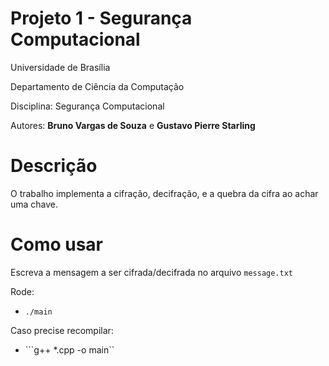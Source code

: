 # Projeto 1 - Segurança Computacional

Universidade de Brasília

Departamento de Ciência da Computação

Disciplina: Segurança Computacional

Autores: **Bruno Vargas de Souza** e **Gustavo Pierre Starling**

# Descrição

O trabalho implementa a cifração, decifração, e a quebra da cifra ao achar uma chave.

# Como usar

Escreva a mensagem a ser cifrada/decifrada no arquivo ```message.txt```

Rode: 

- ```./main```

Caso precise recompilar:

- ```g++  *.cpp -o main``


